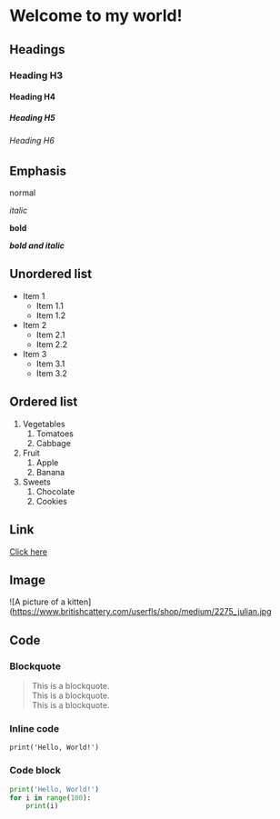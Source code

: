 # Welcome to my world!

## Headings

### Heading H3
#### Heading H4
##### Heading H5
###### Heading H6

## Emphasis

normal

*italic*

**bold**

***bold and italic***

## Unordered list

+ Item 1
    + Item 1.1
    + Item 1.2
+ Item 2
    + Item 2.1
    + Item 2.2
+ Item 3
    + Item 3.1
    + Item 3.2

## Ordered list

1. Vegetables
    1. Tomatoes
    2. Cabbage
2. Fruit
    1. Apple
    2. Banana
3. Sweets
    1. Chocolate
    2. Cookies

## Link

[Click here](https://github.com/khrystynaFh/tech-code/blob/main/welcome_to_my_world.md)

## Image

![A picture of a kitten](https://www.britishcattery.com/userfls/shop/medium/2275_julian.jpg

## Code

### Blockquote

> This is a blockquote. \
> This is a blockquote. \
> This is a blockquote.

### Inline code

`print('Hello, World!')`

### Code block

```python
print('Hello, World!')
for i in range(100):
    print(i)
```